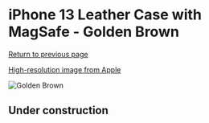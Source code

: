 # iPhone 13 Leather Case with MagSafe - Golden Brown

[Return to previous page](/iphone_13)

[High-resolution image from Apple](https://store.storeimages.cdn-apple.com/8756/as-images.apple.com/is/MM103?wid=4500&hei=4500&fmt=png)

<div style="width: 512px"><img src="/almost_uncompressed/MM103.webp" alt="Golden Brown"></div>

## Under construction
